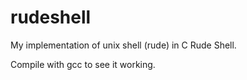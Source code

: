 # rudeshell
My implementation of unix shell (rude) in C
 Rude Shell. 

Compile with gcc to see it working.

